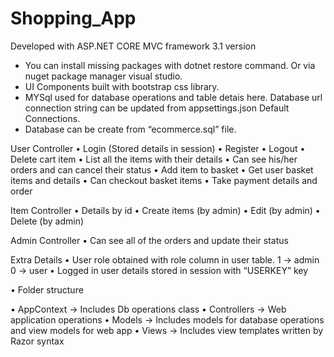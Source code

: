 # Shopping_App

Developed with ASP.NET CORE MVC framework 3.1 version

* You can install missing packages with dotnet restore  command. Or via nuget package manager visual studio. 
* UI Components built with bootstrap css library.
* MYSql used for database operations and table detais here. Database url connection string can be updated from appsettings.json Default Connections.
* Database can be create from “ecommerce.sql” file.

User Controller
•	Login (Stored details in session)
•	Register
•	Logout
•	Delete cart item
•	List all the items with their details
•	Can see his/her orders and can cancel their status
•	Add item to basket
•	Get user basket items and details
•	Can checkout basket items
•	Take payment details and order

Item Controller
•	Details by id
•	Create items (by admin)
•	Edit  (by admin)
•	Delete (by admin)

Admin Controller
•	Can see all of the orders and update their status

Extra Details
•	User role obtained with role column in user table.
    1 -> admin
    0 -> user
•	 Logged in user details stored in session with “USERKEY” key

•	Folder structure

•	AppContext -> Includes Db operations class
•	Controllers -> Web application operations
•	Models -> Includes models for database operations and view models for web app
•	Views -> Includes view templates written by Razor syntax




